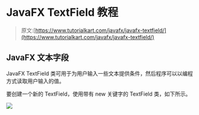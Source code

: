 # JavaFX TextField 教程

> 原文:[https://www.tutorialkart.com/javafx/javafx-textfield/](https://www.tutorialkart.com/javafx/javafx-textfield/)

## JavaFX 文本字段

JavaFX TextField 类可用于为用户输入一些文本提供条件，然后程序可以以编程方式读取用户输入的值。

要创建一个新的 TextField，使用带有 new 关键字的 TextField 类，如下所示。

[![](../Images/925da31b32d6bc3827932f6c8afb11bb.png)](https://www.tutorialkart.com/)